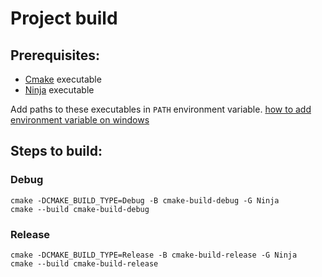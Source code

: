 # Project build

## Prerequisites:

-   [Cmake](https://cmake.org/download/) executable
-   [Ninja](https://github.com/ninja-build/ninja/releases) executable

Add paths to these executables in `PATH` environment variable. [how to add environment variable on windows](<https://learn.microsoft.com/en-us/previous-versions/office/developer/sharepoint-2010/ee537574(v=office.14)#to-add-a-path-to-the-path-environment-variable>)

## Steps to build:

### Debug

```shell
cmake -DCMAKE_BUILD_TYPE=Debug -B cmake-build-debug -G Ninja
cmake --build cmake-build-debug
```

### Release

```shell
cmake -DCMAKE_BUILD_TYPE=Release -B cmake-build-release -G Ninja
cmake --build cmake-build-release
```
